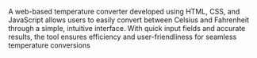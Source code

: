 A web-based temperature converter developed using HTML, CSS, and JavaScript allows users to easily convert between Celsius and Fahrenheit through a simple, intuitive interface. With quick input fields and accurate results, the tool ensures efficiency and user-friendliness for seamless temperature conversions

